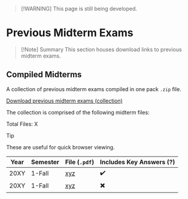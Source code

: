 > [!WARNING] This page is still being developed.

# Previous Midterm Exams

> [!Note] Summary
> This section houses download links to previous midterm exams.

## Compiled Midterms

A collection of previous midterm exams compiled in one pack `.zip` file.

[Download previous midterm exams (collection)]()

The collection is comprised of the following midterm files:

Total Files: X

> [!TIP]
> These are useful for quick browser viewing.

| Year | Semester | File (`.pdf`) | Includes Key Answers (?) |
|---|---|---|---|
|20XY|1-Fall|[xyz]()|:heavy_check_mark:|
|20XY|1-Fall|[xyz]()|:heavy_multiplication_x:|
